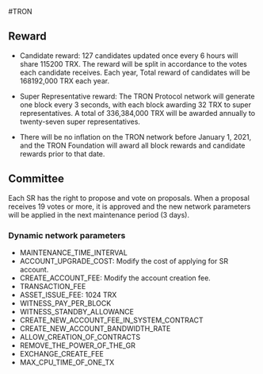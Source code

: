 #TRON

## Reward
- Candidate reward: 127 candidates updated once every 6 hours will share 115200 TRX. The reward will be split in accordance to the votes each candidate receives. Each year, Total reward of candidates will be 168192,000 TRX each year.

- Super Representative reward: The TRON Protocol network will generate one block every 3 seconds, with each block awarding 32 TRX to super representatives. A total of 336,384,000 TRX will be awarded annually to twenty-seven super representatives.

- There will be no inflation on the TRON network before January 1, 2021, and the TRON Foundation will award all block rewards and candidate rewards prior to that date.

## Committee
Each SR has the right to propose and vote on proposals. When a proposal receives 19 votes or more, it is approved and the new network parameters will be applied in the next maintenance period (3 days).

### Dynamic network parameters
- MAINTENANCE_TIME_INTERVAL
- ACCOUNT_UPGRADE_COST: Modify the cost of applying for SR account.
- CREATE_ACCOUNT_FEE: Modify the account creation fee. 
- TRANSACTION_FEE
- ASSET_ISSUE_FEE: 1024 TRX
- WITNESS_PAY_PER_BLOCK
- WITNESS_STANDBY_ALLOWANCE
- CREATE_NEW_ACCOUNT_FEE_IN_SYSTEM_CONTRACT
- CREATE_NEW_ACCOUNT_BANDWIDTH_RATE
- ALLOW_CREATION_OF_CONTRACTS
- REMOVE_THE_POWER_OF_THE_GR
- EXCHANGE_CREATE_FEE
- MAX_CPU_TIME_OF_ONE_TX

